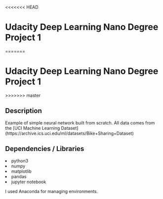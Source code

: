 <<<<<<< HEAD
<h1>Udacity Deep Learning Nano Degree</br> <b>Project 1</b></h1>
=======
<h1>Udacity Deep Learning Nano Degree Project 1</h1>
>>>>>>> master


<h2>Description</h2>
Example of simple neural network built from scratch. All data comes from the [UCI Machine Learning Dataset](https://archive.ics.uci.edu/ml/datasets/Bike+Sharing+Dataset)

<h2>Dependencies / Libraries</h2>
<li>python3</li>
<li>numpy</li>
<li>matplotlib</li>
<li>pandas</li>
<li>jupyter notebook</li>
 
 I used Anaconda for managing environments.
 